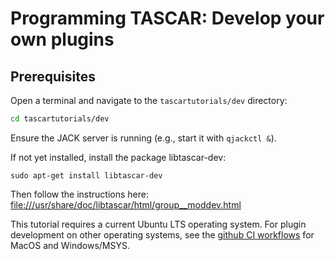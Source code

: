 # Programming TASCAR: Develop your own plugins


## Prerequisites

Open a terminal and navigate to the `tascartutorials/dev` directory:
```bash
cd tascartutorials/dev
```

Ensure the JACK server is running (e.g., start it with `qjackctl &`).

If not yet installed, install the package libtascar-dev:
```
sudo apt-get install libtascar-dev
```

Then follow the instructions here:
[file:///usr/share/doc/libtascar/html/group__moddev.html](file:///usr/share/doc/libtascar/html/group__moddev.html)

This tutorial requires a current Ubuntu LTS operating system. For plugin development on other operating systems, see the [github CI workflows](https://github.com/gisogrimm/tascar/tree/master/.github/workflows) for MacOS and Windows/MSYS.